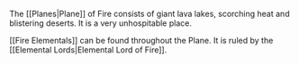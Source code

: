 
The [[Planes|Plane]] of Fire consists of giant lava lakes, scorching heat and blistering deserts. It is a very unhospitable place.

[[Fire Elementals]] can be found throughout the Plane. It is ruled by the [[Elemental Lords|Elemental Lord of Fire]].